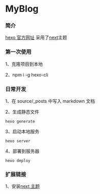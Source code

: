 # MyBlog

### 简介

[hexo 官方网址](https://hexo.io/zh-cn/)
采用了[next](http://theme-next.iissnan.com/)主题

### 第一次使用

1、克隆项目到本地

2、npm i -g hexo-cli

### 日常开发

1、在 source/\_posts 中写入 markdown 文档

2、生成静态文件

    hexo generate

3、启动本地服务

    hexo server

4、部署到服务器

    hexo deploy

### 扩展链接

1、安装[next 主题](https://github.com/theme-next/hexo-theme-next)
